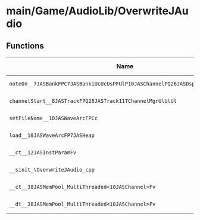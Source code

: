 # main/Game/AudioLib/OverwriteJAudio

## Functions

| Name | Address | Match % |
|------|---------|---------|
| `noteOn__7JASBankFPC7JASBankiUcUcUsPFUlP10JASChannelPQ26JASDsp8TChannelPv_vPv` | `0x8003359C` | :x: (0.0%) |
| `channelStart__8JASTrackFPQ28JASTrack11TChannelMgrUlUlUl` | `0x80033850` | :x: (0.0%) |
| `setFileName__10JASWaveArcFPCc` | `0x80033A54` | :x: (0.0%) |
| `load__10JASWaveArcFP7JASHeap` | `0x80033B10` | :x: (0.0%) |
| `__ct__12JASInstParamFv` | `0x80033BD0` | :x: (0.0%) |
| `__sinit_\OverwriteJAudio_cpp` | `0x80033C10` | :x: (0.0%) |
| `__ct__38JASMemPool_MultiThreaded<10JASChannel>Fv` | `0x80033C6C` | :x: (0.0%) |
| `__dt__38JASMemPool_MultiThreaded<10JASChannel>Fv` | `0x80033C9C` | :x: (0.0%) |